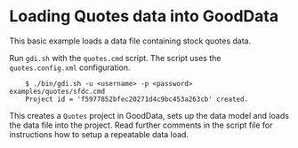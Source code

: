 # Loading Quotes data into GoodData

This basic example loads a data file containing stock quotes data.

Run `gdi.sh` with the `quotes.cmd` script. The script uses the `quotes.config.xml` configuration.

        $ ./bin/gdi.sh -u <username> -p <password> examples/quotes/sfdc.cmd
        Project id = 'f5977852bfec20271d4c9bc453a263cb' created.

This creates a `Quotes` project in GoodData, sets up the data model and loads the data file into the project. Read further comments in the script file for instructions how to setup a repeatable data load.